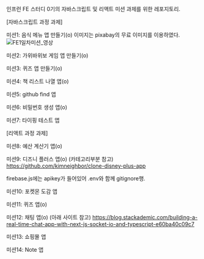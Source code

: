인프런 FE 스터디 0기의 자바스크립트 및 리액트 미션 과제를 위한 레포지토리.

[자바스크립트 과정 과제]

미션1: 음식 메뉴 앱 만들기(o)
이미지는 pixabay의 무료 이미지를 이용하였다.
![FE1일차미션_영상](https://github.com/JiWoo-Yoo/study-missions/assets/145994347/d299de35-cbbe-48d4-a05c-4255c041bbfd)

미션2: 가위바위보 게임 앱 만들기(o)

미션3: 퀴즈 앱 만들기(o)

미션4: 책 리스트 나열 앱(o)

미션5: github find 앱

미션6: 비밀번호 생성 앱(o)

미션7: 타이핑 테스트 앱

[리액트 과정 과제]

미션8: 예산 계산기 앱(o)

미션9: 디즈니 플러스 앱(o)
(카테고리부분 참고)
https://github.com/kimneighbor/clone-disney-plus-app

firebase.js에는 apikey가 들어있어 .env와 함께 gitignore행.

미션10: 포켓몬 도감 앱

미션11: 퀴즈 앱(o)

미션12: 채팅 앱(o)
(아래 사이트 참고)
https://blog.stackademic.com/building-a-real-time-chat-app-with-next-js-socket-io-and-typescript-e60ba40c09c7

미션13: 쇼핑몰 앱

미션14: Note 앱
